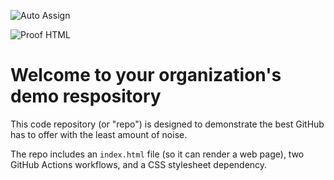 ![Auto Assign](https://github.com/WuzhouDictionary/demo-repository/actions/workflows/auto-assign.yml/badge.svg)

![Proof HTML](https://github.com/WuzhouDictionary/demo-repository/actions/workflows/proof-html.yml/badge.svg)

# Welcome to your organization's demo respository
This code repository (or "repo") is designed to demonstrate the best GitHub has to offer with the least amount of noise.

The repo includes an `index.html` file (so it can render a web page), two GitHub Actions workflows, and a CSS stylesheet dependency.
